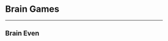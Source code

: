 <h1>Brain Games</h1>
<hr></hr>

<h2>Brain Even</h2>

<script id="asciicast-JnodU8Yc8MFtvgbSftvZlfrAv" src="" async>https://asciinema.org/a/JnodU8Yc8MFtvgbSftvZlfrAv.js</script>
